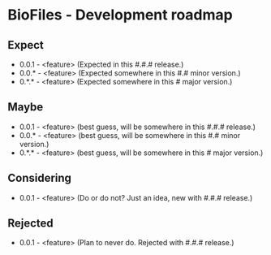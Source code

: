 # BioFiles - Development roadmap

## Expect
* 0.0.1 - \<feature\> (Expected in this #.#.# release.)
* 0.0.\* - \<feature\> (Expected somewhere in this #.# minor version.)
* 0.\*.\* - \<feature\> (Expected somewhere in this # major version.)

## Maybe
* 0.0.1 - \<feature\> (best guess, will be somewhere in this #.#.# release.)
* 0.0.\* - \<feature\> (best guess, will be somewhere in this #.# minor version.)
* 0.\*.\* - \<feature\> (best guess, will be somewhere in this # major version.)

## Considering
* 0.0.1 - \<feature\> (Do or do not? Just an idea, new with #.#.# release.)

## Rejected
* 0.0.1 - \<feature\> (Plan to never do. Rejected with #.#.# release.)
